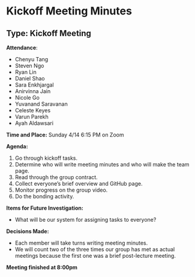 # Kickoff Meeting Minutes 
## Type: Kickoff Meeting  
**Attendance**: 
- Chenyu Tang
- Steven Ngo
- Ryan Lin
- Daniel Shao
- Sara Enkhjargal
- Anirvinna Jain
- Nicole Go
- Yuvanand Saravanan
- Celeste Keyes
- Varun Parekh
- Ayah Aldawsari

**Time and Place:**
Sunday 4/14 6:15 PM on Zoom

**Agenda:**
1. Go through kickoff tasks.  
2. Determine who will write meeting minutes and who will make the team page.  
3. Read through the group contract.  
4. Collect everyone’s brief overview and GitHub page.  
5. Monitor progress on the group video.  
6. Do the bonding activity.
   
**Items for Future Investigation:**
- What will be our system for assigning tasks to everyone?
  
**Decisions Made:**
- Each member will take turns writing meeting minutes.  
- We will count two of the three times our group has met as actual meetings because the first one was a brief post-lecture meeting.

**Meeting finished at 8:00pm**

